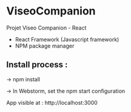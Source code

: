 # ViseoCompanion
Projet Viseo Companion - React

- React Framework (Javascript framework)
- NPM package manager


## Install process :

-> npm install

-> In Webstorm, set the npm start configuration

App visible at : http://localhost:3000